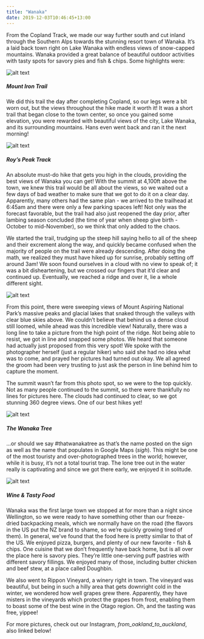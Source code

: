 ```yaml
---
title: "Wanaka"
date: 2019-12-03T10:46:45+13:00
---
```


From the Copland Track, we made our way further south and cut inland through the Southern Alps towards the stunning resort town of Wanaka. It’s a laid back town right on Lake Wanaka with endless views of snow-capped mountains. Wanaka provided a great balance of beautiful outdoor activities with tasty spots for savory pies and fish & chips. Some highlights were: 

![alt text](https://res.cloudinary.com/dqsylhojv/image/upload/v1575324609/hanswustrack.com/wanaka/IMG_6913_s6yuzp.jpg "Lake Wanaka from Mount Iron")

##### Mount Iron Trail
We did this trail the day after completing Copland, so our legs were a bit worn out, but the views throughout the hike made it worth it! It was a short trail that began close to the town center, so once you gained some elevation, you were rewarded with beautiful views of the city, Lake Wanaka, and its surrounding mountains. Hans even went back and ran it the next morning! 

![alt text](https://res.cloudinary.com/dqsylhojv/image/upload/v1575324139/hanswustrack.com/wanaka/41EEB774-73CB-40FC-9D41-86D7BC53C5DB_hnsgci.jpg "Roy's Peak Summit")

##### Roy’s Peak Track
An absolute must-do hike that gets you high in the clouds, providing the best views of Wanaka you can get! With the summit at 4,100ft above the town, we knew this trail would be all about the views, so we waited out a few days of bad weather to make sure that we got to do it on a clear day. Apparently, many others had the same plan - we arrived to the trailhead at 6:45am and there were only a few parking spaces left! Not only was the forecast favorable, but the trail had also just reopened the day prior, after lambing season concluded (the time of year when sheep give birth - October to mid-November), so we think that only added to the chaos.

We started the trail, trudging up the steep hill saying hello to all of the sheep and their excrement along the way, and quickly became confused when the majority of people on the trail were already descending. After doing the math, we realized they must have hiked up for sunrise, probably setting off around 3am! We soon found ourselves in a cloud with no view to speak of; it was a bit disheartening, but we crossed our fingers that it’d clear and continued up. Eventually, we reached a ridge and over it, lie a whole different sight. 

![alt text](https://res.cloudinary.com/dqsylhojv/image/upload/v1575326446/hanswustrack.com/wanaka/IMG_5719_j5anv5.jpg "The picture perfect spot")

From this point, there were sweeping views of Mount Aspiring National Park’s massive peaks and glacial lakes that snaked through the valleys with clear blue skies above. We couldn’t believe that behind us a dense cloud still loomed, while ahead was this incredible view! Naturally, there was a long line to take a picture from the high point of the ridge. Not being able to resist, we got in line and snapped some photos. We heard that someone had actually just proposed from this very spot! We spoke with the photographer herself (just a regular hiker) who said she had no idea what was to come, and prayed her pictures had turned out okay. We all agreed the groom had been very trusting to just ask the person in line behind him to capture the moment.

The summit wasn’t far from this photo spot, so we were to the top quickly. Not as many people continued to the summit, so there were thankfully no lines for pictures here. The clouds had continued to clear, so we got stunning 360 degree views. One of our best hikes yet!

![alt text](https://res.cloudinary.com/dqsylhojv/image/upload/v1575324609/hanswustrack.com/wanaka/IMG_6914_wm1ccw.jpg "#thatwanakatree")

##### The Wanaka Tree
...or should we say #thatwanakatree as that’s the name posted on the sign as well as the name that populates in Google Maps (*sigh*). This might be one of the most touristy and over-photographed trees in the world; however, while it is busy, it’s not a total tourist trap. The lone tree out in the water really is captivating and since we got there early, we enjoyed it in solitude. 

![alt text](https://res.cloudinary.com/dqsylhojv/image/upload/v1575324905/hanswustrack.com/wanaka/IMG_5324_ozwelq.jpg "Rippon Winery")

##### Wine & Tasty Food
Wanaka was the first large town we stopped at for more than a night since Wellington, so we were ready to have something other than our freeze-dried backpacking meals, which we normally have on the road (the flavors in the US put the NZ brand to shame, so we’re quickly growing tired of them). In general, we’ve found that the food here is pretty similar to that of the US. We enjoyed pizza, burgers, and plenty of our new favorite - fish & chips. One cuisine that we don’t frequently have back home, but is all over the place here is savory pies. They’re little one-serving puff pastries with different savory fillings. We enjoyed many of those, including butter chicken and beef stew, at a place called Doughbin. 

We also went to Rippon Vineyard, a winery right in town. The vineyard was beautiful, but being in such a hilly area that gets downright cold in the winter, we wondered how well grapes grew there. Apparently, they have misters in the vineyards which protect the grapes from frost, enabling them to boast some of the best wine in the Otago region. Oh, and the tasting was free, yippee!

For more pictures, check out our Instagram, *from_oakland_to_auckland*, also linked below!
